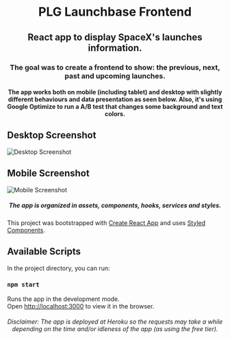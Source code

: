 <h1 align="center">PLG Launchbase Frontend</h1>

<h2 align="center">
  React app to display SpaceX's launches information.
</h2>

<h3 align="center">
  The goal was to create a frontend to show: the previous, next, past and upcoming launches.
</h3>
<h4 align="center">
  The app works both on mobile (including tablet) and desktop with slightly different behaviours and data presentation as seen below.
  Also, it's using Google Optimize to run a A/B test that changes some background and text colors.
</h4>

## Desktop Screenshot
![Desktop Screenshot](https://user-images.githubusercontent.com/20099818/136808228-a5c03b95-40c1-431c-9a62-2105faae2476.png)

## Mobile Screenshot
![Mobile Screenshot](https://user-images.githubusercontent.com/20099818/136808463-9f9c679c-8d73-4f34-8a8f-98bb39973d6d.png)

<h5 align="center">
  The app is organized in assets, components, hooks, services and styles.
</h5>

This project was bootstrapped with [Create React App](https://github.com/facebook/create-react-app) and uses [Styled Components](https://styled-components.com/).

## Available Scripts

In the project directory, you can run:

### `npm start`

Runs the app in the development mode.\
Open [http://localhost:3000](http://localhost:3000) to view it in the browser.

<h6 align="center">
Disclaimer: The app is deployed at Heroku so the requests may take a while depending on the time and/or idleness of the app (as using the free tier).
</h6>
